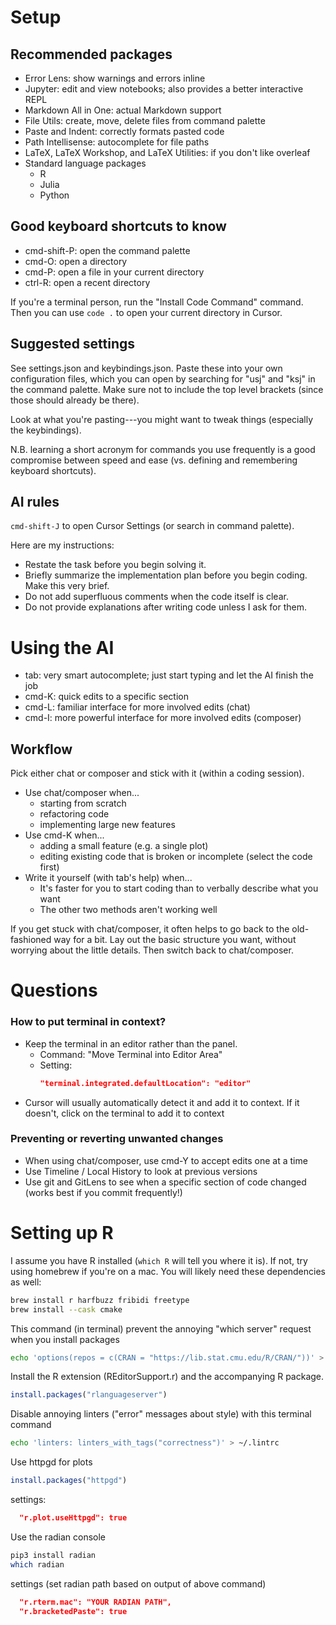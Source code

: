 # Setup

## Recommended packages

- Error Lens: show warnings and errors inline
- Jupyter: edit and view notebooks; also provides a better interactive REPL
- Markdown All in One: actual Markdown support
- File Utils: create, move, delete files from command palette
- Paste and Indent: correctly formats pasted code
- Path Intellisense: autocomplete for file paths
- LaTeX, LaTeX Workshop, and LaTeX Utilities: if you don't like overleaf
- Standard language packages
  - R
  - Julia
  - Python

## Good keyboard shortcuts to know

- cmd-shift-P: open the command palette
- cmd-O: open a directory
- cmd-P: open a file in your current directory
- ctrl-R: open a recent directory

If you're a terminal person, run the "Install Code Command" command. Then you can use `code .` to open your current directory in Cursor.

## Suggested settings

See settings.json and keybindings.json. Paste these into your own configuration files, which you can open by searching for "usj" and "ksj" in the command palette. Make sure not to include the top level brackets (since those should already be there).

Look at what you're pasting---you might want to tweak things (especially the keybindings).

N.B. learning a short acronym for commands you use frequently is a good compromise between speed and ease (vs. defining and remembering keyboard shortcuts).

## AI rules

`cmd-shift-J` to open Cursor Settings (or search in command palette).

Here are my instructions:

- Restate the task before you begin solving it.  
- Briefly summarize the implementation plan before you begin coding. Make this very brief.  
- Do not add superfluous comments when the code itself is clear.  
- Do not provide explanations after writing code unless I ask for them.  


# Using the AI

- tab: very smart autocomplete; just start typing and let the AI finish the job
- cmd-K: quick edits to a specific section
- cmd-L: familiar interface for more involved edits (chat)
- cmd-I: more powerful interface for more involved edits (composer)

## Workflow

Pick either chat or composer and stick with it (within a coding session).

- Use chat/composer when...
  - starting from scratch
  - refactoring code
  - implementing large new features
- Use cmd-K when...
  - adding a small feature (e.g. a single plot)
  - editing existing code that is broken or incomplete (select the code first)
- Write it yourself (with tab's help) when...
  - It's faster for you to start coding than to verbally describe what you want
  - The other two methods aren't working well

If you get stuck with chat/composer, it often helps to go back to the old-fashioned way for a bit. Lay out the basic structure you want, without worrying about the little details. Then switch back to chat/composer.

# Questions

### How to put terminal in context?

- Keep the terminal in an editor rather than the panel.
  - Command: "Move Terminal into Editor Area"
  - Setting:
    ```json
    "terminal.integrated.defaultLocation": "editor"
    ```
- Cursor will usually automatically detect it and add it to context. If it doesn't, click on the terminal to add it to context

### Preventing or reverting unwanted changes
- When using chat/composer, use cmd-Y to accept edits one at a time
- Use Timeline / Local History to look at previous versions
- Use git and GitLens to see when a specific section of code changed (works best if you commit frequently!)

# Setting up R

I assume you have R installed (`which R` will tell you where it is).
If not, try using homebrew if you're on a mac. You will likely need
these dependencies as well:
```sh
brew install r harfbuzz fribidi freetype
brew install --cask cmake
```

This command (in terminal) prevent the annoying "which server" request when you install packages
```sh
echo 'options(repos = c(CRAN = "https://lib.stat.cmu.edu/R/CRAN/"))' > ~/.Rprofile
```

Install the R extension (REditorSupport.r) and the accompanying R package.
```r
install.packages("rlanguageserver")
```

Disable annoying linters ("error" messages about style) with this terminal command
```sh
echo 'linters: linters_with_tags("correctness")' > ~/.lintrc
```

Use httpgd for plots
```r
install.packages("httpgd")
```
settings:
```json
  "r.plot.useHttpgd": true
```

Use the radian console
```sh
pip3 install radian
which radian
```
settings (set radian path based on output of above command)
```json
  "r.rterm.mac": "YOUR RADIAN PATH",
  "r.bracketedPaste": true
```
